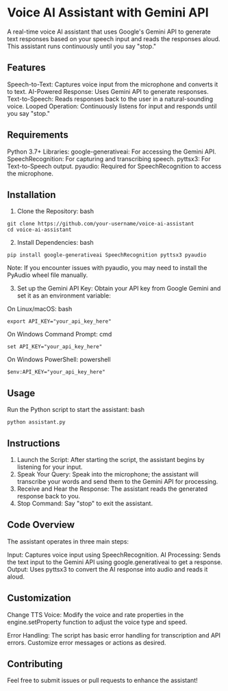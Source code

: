 # Voice AI Assistant with Gemini API
A real-time voice AI assistant that uses Google's Gemini API to generate text responses based on your speech input and reads the responses aloud. This assistant runs continuously until you say "stop."

## Features
Speech-to-Text: Captures voice input from the microphone and converts it to text.
AI-Powered Response: Uses Gemini API to generate responses.
Text-to-Speech: Reads responses back to the user in a natural-sounding voice. 
Looped Operation: Continuously listens for input and responds until you say "stop."

## Requirements
Python 3.7+
Libraries:
google-generativeai: For accessing the Gemini API.
SpeechRecognition: For capturing and transcribing speech.
pyttsx3: For Text-to-Speech output.
pyaudio: Required for SpeechRecognition to access the microphone.

## Installation
1. Clone the Repository:
bash
```
git clone https://github.com/your-username/voice-ai-assistant
cd voice-ai-assistant
```
2. Install Dependencies:
bash
```
pip install google-generativeai SpeechRecognition pyttsx3 pyaudio
```
Note: If you encounter issues with pyaudio, you may need to install the PyAudio wheel file manually.

3. Set up the Gemini API Key:
Obtain your API key from Google Gemini and set it as an environment variable:

On Linux/macOS:
bash
```
export API_KEY="your_api_key_here"
```

On Windows Command Prompt:
cmd
```
set API_KEY="your_api_key_here"
```

On Windows PowerShell:
powershell
```
$env:API_KEY="your_api_key_here"
```

## Usage
Run the Python script to start the assistant:
bash
```
python assistant.py
```

## Instructions
1. Launch the Script: After starting the script, the assistant begins by listening for your input.
2. Speak Your Query: Speak into the microphone; the assistant will transcribe your words and send them to the Gemini API for processing.
3. Receive and Hear the Response: The assistant reads the generated response back to you.
4. Stop Command: Say "stop" to exit the assistant.
   
## Code Overview
The assistant operates in three main steps:

Input: Captures voice input using SpeechRecognition.
AI Processing: Sends the text input to the Gemini API using google.generativeai to get a response.
Output: Uses pyttsx3 to convert the AI response into audio and reads it aloud.

## Customization
Change TTS Voice:
Modify the voice and rate properties in the engine.setProperty function to adjust the voice type and speed.

Error Handling:
The script has basic error handling for transcription and API errors. Customize error messages or actions as desired.

## Contributing
Feel free to submit issues or pull requests to enhance the assistant!
